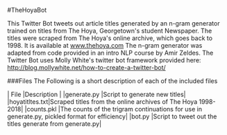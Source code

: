 #TheHoyaBot

This Twitter Bot tweets out article titles generated by an n-gram generator trained on titles from The Hoya, Georgetown's student Newspaper.
The titles were scraped from The Hoya's online archive, which goes back to 1998. It is available at www.thehoya.com
The n-gram generator was adapted from code provided in an intro NLP course by Amir Zeldes.
The Twitter Bot uses Molly White's twitter bot framework provided here: http://blog.mollywhite.net/how-to-create-a-twitter-bot/

###Files
The Following is a short description of each of the included files

| File		|Description	|
|generate.py	|Script to generate new titles|
|hoyatitltes.txt|Scraped titles from the online archives of The Hoya 1998-2018|
|counts.pkl	|The counts of the trigram continuations for use in generate.py, pickled format for efficiency|
|bot.py		|Script to tweet out the titles generate from generate.py|


